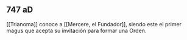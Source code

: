 ## 747 aD
[[Trianoma]] conoce a [[Mercere, el Fundador]], siendo este el primer magus que acepta su invitación para formar una Orden. 